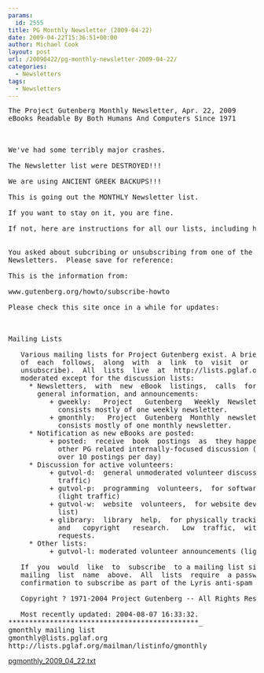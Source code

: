 ```yaml
---
params:
  id: 2555
title: PG Monthly Newsletter (2009-04-22)
date: 2009-04-22T15:36:51+00:00
author: Michael Cook
layout: post
url: /20090422/pg-monthly-newsletter-2009-04-22/
categories:
  - Newsletters
tags:
  - Newsletters
---
```

<pre>The Project Gutenberg Monthly Newsletter, Apr. 22, 2009
eBooks Readable By Both Humans And Computers Since 1971



We've had some terribly major crashes.

The Newsletter list were DESTROYED!!!

We are using ANCIENT GREEK BACKUPS!!!

This is going out the MONTHLY Newsletter list.

If you want to stay on it, you are fine.

If not, here are instructions for all our lists, including how to unsubscribe.


You asked about subcribing or unsubscribing from one of the Project Gutenberg
Newsletters.  Please save for reference:

This is the information from:

www.gutenberg.org/howto/subscribe-howto

Please check this site once in a while for updates:



Mailing Lists

   Various mailing lists for Project Gutenberg exist. A brief description
   of  each  follows,  along  with  a  link  to  visit  or  subscribe (or
   unsubscribe).  All  lists  live  at  http://lists.pglaf.org,  and  are
   moderated except for the discussion lists:
     * Newsletters,  with  new  eBook  listings,  calls  for  assistance,
       general information, and announcements:
          + gweekly:   Project   Gutenberg   Weekly  Newsletter.  Traffic
            consists mostly of one weekly newsletter.
          + gmonthly:   Project  Gutenberg  Monthly  newsletter.  Traffic
            consists mostly of one monthly newsletter.
     * Notification as new eBooks are posted:
          + posted:  receive  book  postings  as  they happen, along with
            other PG related internally-focused discussion (high traffic,
            over 10 postings per day)
     * Discussion for active volunteers:
          + gutvol-d:  general unmoderated volunteer discussion (moderate
            traffic)
          + gutvol-p:  programming  volunteers,  for software development
            (light traffic)
          + gutvol-w:  website  volunteers,  for website development (new
            list)
          + glibrary:  library  help,  for physically tracking down books
            and   copyright   research.   Low  traffic,  with  occasional
            requests.
     * Other lists:
          + gutvol-l: moderated volunteer announcements (light traffic)

   If  you  would  like  to  subscribe  to a mailing list simply select a
   mailing  list  name  above.  All  lists  require  a password and email
   confirmation to subscribe as part of the Lyris anti-spam measures.

   Copyright ? 1971-2004 Project Gutenberg -- All Rights Reserved.

   Most recently updated: 2004-08-07 16:33:32.
**********************************************_
gmonthly mailing list
gmonthly@lists.pglaf.org
http://lists.pglaf.org/mailman/listinfo/gmonthly
</pre>

<a href="/nl_archives/2009/pgmonthly_2009_04_22.txt" target="_blank" rel="nofollow">pgmonthly_2009_04_22.txt</a>
